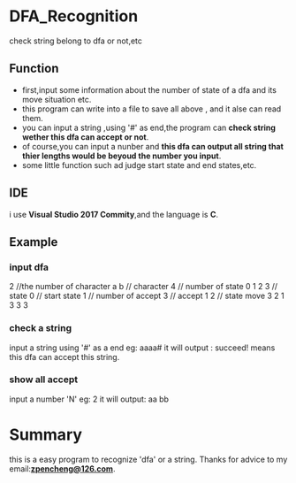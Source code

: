 # DFA_Recognition
check string belong to dfa or not,etc

## Function
- first,input some information about the number of state of a dfa and its move situation etc.
- this program can write into a file to save all above , and it alse can read them.
- you can input a string ,using '#' as end,the program can **check string wether this dfa can accept or not**.
- of course,you can input a nunber and **this dfa can output all string that thier lengths would be beyoud the number you input**.
- some little function such ad judge start state and end states,etc.

## IDE
i use **Visual Studio 2017 Commity**,and the language is **C**.

## Example
### input dfa
2 //the number of character 
a b // character
4 // number of state
0 1 2 3 // state
0 // start state
1 // number of accept
3 // accept
1 2 // state move
3 2
1 3
3 3

### check a string
input a string using '#' as a end
eg: aaaa#
it will output : succeed! 
means this dfa can accept this string.

### show all accept
input a number 'N'
eg: 2
it will output:
aa
bb

# Summary
this is a easy program to recognize 'dfa' or a string.
Thanks for advice to my email:**zpencheng@126.com**.
